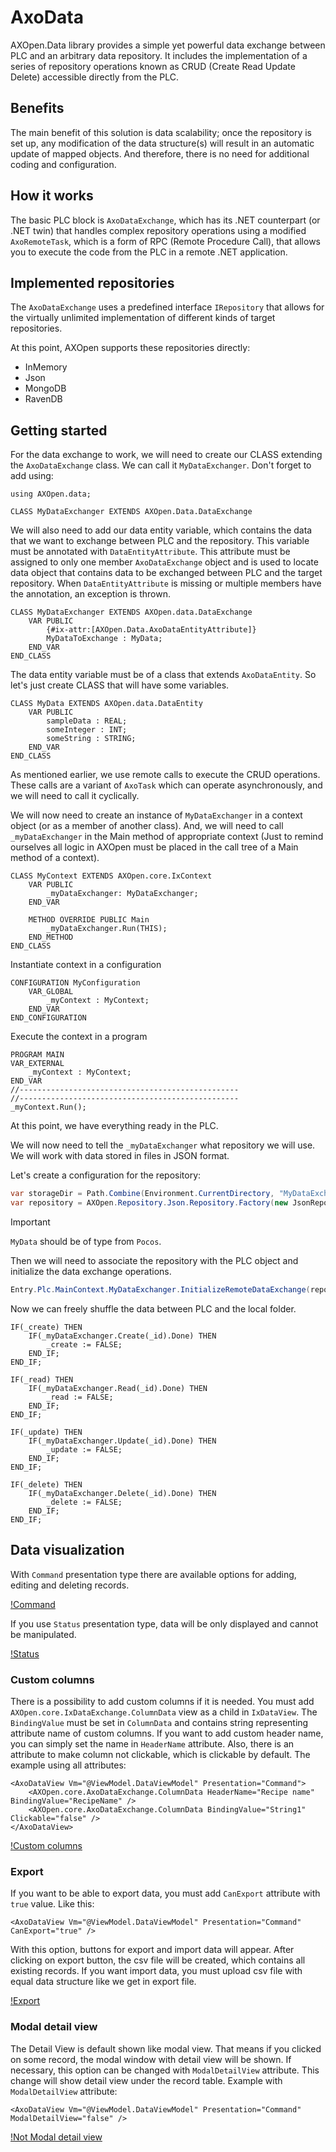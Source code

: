 # AxoData

AXOpen.Data library provides a simple yet powerful data exchange between PLC and an arbitrary data repository. It includes the implementation of a series of repository operations known as CRUD (Create Read Update Delete) accessible directly from the PLC.

## Benefits

The main benefit of this solution is data scalability; once the repository is set up, any modification of the data structure(s) will result in an automatic update of mapped objects. And therefore, there is no need for additional coding and configuration.

## How it works

The basic PLC block is `AxoDataExchange`, which has its .NET counterpart (or .NET twin) that handles complex repository operations using a modified `AxoRemoteTask`, which is a form of RPC (Remote Procedure Call), that allows you to execute the code from the PLC in a remote .NET application.

## Implemented repositories

The `AxoDataExchange` uses a predefined interface `IRepository` that allows for the virtually unlimited implementation of different kinds of target repositories.

At this point, AXOpen supports these repositories directly:

- InMemory
- Json
- MongoDB
- RavenDB

## Getting started

For the data exchange to work, we will need to create our CLASS extending the `AxoDataExchange` class. We can call it `MyDataExchanger`. Don't forget to add using:
```
using AXOpen.data;
```

~~~
CLASS MyDataExchanger EXTENDS AXOpen.Data.DataExchange 
~~~

We will also need to add our data entity variable, which contains the data that we want to exchange between PLC and the repository. This variable must be annotated with `DataEntityAttribute`. This attribute must be assigned to only one member `AxoDataExchange` object and is used to locate data object that contains data to be exchanged between PLC and the target repository. When `DataEntityAttribute` is missing or multiple members have the annotation, an exception is thrown.

~~~
CLASS MyDataExchanger EXTENDS AXOpen.data.DataExchange
    VAR PUBLIC
        {#ix-attr:[AXOpen.Data.AxoDataEntityAttribute]}
        MyDataToExchange : MyData;
    END_VAR  
END_CLASS  
~~~

The data entity variable must be of a class that extends `AxoDataEntity`. So let's just create CLASS that will have some variables.

~~~
CLASS MyData EXTENDS AXOpen.data.DataEntity
    VAR PUBLIC
        sampleData : REAL;
        someInteger : INT;
        someString : STRING;
    END_VAR 
END_CLASS
~~~

As mentioned earlier, we use remote calls to execute the CRUD operations. These calls are a variant of `AxoTask` which can operate asynchronously, and we will need to call it cyclically.

We will now need to create an instance of `MyDataExchanger` in a context object (or as a member of another class). And, we will need to call `_myDataExchanger` in the Main method of appropriate context (Just to remind ourselves all logic in AXOpen must be placed in the call tree of a Main method of a context).

~~~
CLASS MyContext EXTENDS AXOpen.core.IxContext    
    VAR PUBLIC         
        _myDataExchanger: MyDataExchanger;
    END_VAR

    METHOD OVERRIDE PUBLIC Main
        _myDataExchanger.Run(THIS);
    END_METHOD
END_CLASS
~~~

Instantiate context in a configuration
~~~
CONFIGURATION MyConfiguration
    VAR_GLOBAL
        _myContext : MyContext;       
    END_VAR
END_CONFIGURATION
~~~

Execute the context in a program
~~~
PROGRAM MAIN
VAR_EXTERNAL
    _myContext : MyContext;
END_VAR
//-------------------------------------------------
//-------------------------------------------------
_myContext.Run();
~~~


At this point, we have everything ready in the PLC.

We will now need to tell the `_myDataExchanger` what repository we will use. We will work with data stored in files in JSON format.

Let's create a configuration for the repository:

~~~ C#
var storageDir = Path.Combine(Environment.CurrentDirectory, "MyDataExchangeData");
var repository = AXOpen.Repository.Json.Repository.Factory(new JsonRepositorySettings<MyData>(storageDir));
~~~

> [!IMPORTANT]
> `MyData` should be of type from `Pocos`.

Then we will need to associate the repository with the PLC object and initialize the data exchange operations.

~~~ C#
Entry.Plc.MainContext.MyDataExchanger.InitializeRemoteDataExchange(repository);
~~~

Now we can freely shuffle the data between PLC and the local folder.
```
IF(_create) THEN
    IF(_myDataExchanger.Create(_id).Done) THEN
        _create := FALSE;
    END_IF;
END_IF;

IF(_read) THEN
    IF(_myDataExchanger.Read(_id).Done) THEN
        _read := FALSE;
    END_IF;
END_IF;

IF(_update) THEN
    IF(_myDataExchanger.Update(_id).Done) THEN
        _update := FALSE;
    END_IF;
END_IF;

IF(_delete) THEN
    IF(_myDataExchanger.Delete(_id).Done) THEN
        _delete := FALSE;
    END_IF;
END_IF;
```

## Data visualization

With `Command` presentation type there are available options for adding, editing and deleting records.

[!Command](~/images/Command.png)

If you use `Status` presentation type, data will be only displayed and cannot be manipulated.

[!Status](~/images/Status.png)

### Custom columns

There is a possibility to add custom columns if it is needed. You must add `AXOpen.core.IxDataExchange.ColumnData` view as a child in `IxDataView`. The `BindingValue` must be set in `ColumnData` and contains string representing attribute name of custom columns. If you want to add custom header name, you can simply set the name in `HeaderName` attribute. Also, there is an attribute to make column not clickable, which is clickable by default. The example using all attributes:

~~~
<AxoDataView Vm="@ViewModel.DataViewModel" Presentation="Command">
    <AXOpen.core.AxoDataExchange.ColumnData HeaderName="Recipe name" BindingValue="RecipeName" />
    <AXOpen.core.AxoDataExchange.ColumnData BindingValue="String1" Clickable="false" />
</AxoDataView>
~~~

[!Custom columns](~/images/CustomColumns.png)

### Export

If you want to be able to export data, you must add `CanExport` attribute with `true` value. Like this:

~~~
<AxoDataView Vm="@ViewModel.DataViewModel" Presentation="Command" CanExport="true" />
~~~

With this option, buttons for export and import data will appear. After clicking on export button, the csv file will be created, which contains all existing records. If you want import data, you must upload csv file with equal data structure like we get in export file.

[!Export](~/images/Export.png)

### Modal detail view

The Detail View is default shown like modal view. That means if you clicked on some record, the modal window with detail view will be shown. If necessary, this option can be changed with `ModalDetailView` attribute. This change will show detail view under the record table. Example with `ModalDetailView` attribute:

~~~
<AxoDataView Vm="@ViewModel.DataViewModel" Presentation="Command" ModalDetailView="false" />
~~~

[!Not Modal detail view](~/images/NotModalDetailView.png)
